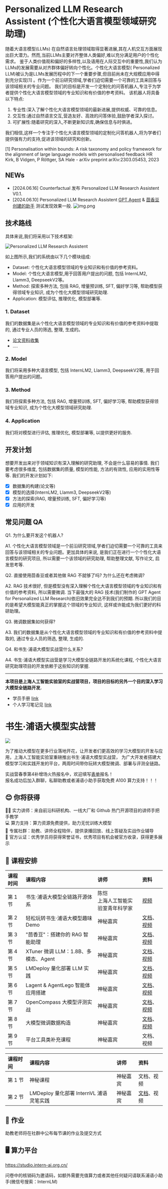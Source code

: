 # Personalized LLM Research Assistent (个性化大语言模型领域研究助理)

随着大语言模型(LLMs)
在自然语言处理领域取得显著进展,其在人机交互方面展现出巨大潜力。然而,当前LLMs主要对齐整体人类偏好,难以充分满足用户的个性化需求。
鉴于人类价值观和偏好的多样性,以及语用在人际交互中的重要性,我们认为LLMs的发展需要从对齐群体偏好转向个性化。个性化大语言模型(
Personalized LLM)被认为是LLMs发展历程中的下一个重要步骤,但目前尚未在大规模应用中得到充分实现[1]
。作为一个前沿研究领域,学者们迫切需要一个可靠的工具来回答与该领域相关的专业问题。
我们的目标是开发一个定制化的问答机器人,专注于为学者提供个性化大语言模型领域的专业知识和有价值的参考资料。
该机器人将具备以下特点:

1. 专业性:深入了解个性化大语言模型领域的最新进展,提供权威、可靠的信息。
2. 交互性:通过自然语言交互,营造友好、高效的问答体验,鼓励学者深入探讨。
3. 可扩展性:随着研究的深入,不断更新知识库,确保信息与时俱进。

我们相信,这样一个专注于个性化大语言模型领域的定制化问答机器人,将为学者们提供强有力的支持,促进该领域的研究和创新。

[1] Personalisation within bounds: A risk taxonomy and policy framework for the alignment of large language models
with personalised feedback HR Kirk, B Vidgen, P Röttger, SA Hale - arXiv preprint arXiv:2303.05453, 2023

## NEWs

- [2024.06.16] Counterfactual 发布 Personalized LLM Research Assistent V0.1.
- [2024.06.10] Personalized LLM Research
  Assistent [GPT Agent](https://chatgpt.com/share/30ba0ff4-2986-4d40-9db6-0a97b10a0b82) & [茴香豆创建的助手](https://openxlab.org.cn/apps/detail/tpoisonooo/huixiangdou-web)
  测试发现效果一般.
  ![img.png](asset/PLMM.png)

## 技术路线

具体来说,我们将采用以下技术框架:

![Personalized LLM Research Assistent](asset/framework.jpg)

如上图所示,我们的系统由以下几个模块组成:

- Dataset: 个性化大语言模型领域的专业知识和有价值的参考资料。
- Model: 个性化大语言模型,用于回答用户提出的问题, 包括 InternLM2, Llamm3, DeepseekV2等。
- Method: 探索多种方法, 包括 RAG, 增量预训练, SFT, 偏好学习等, 帮助模型获得领域专业知识, 成为个性化大模型领域研究助理.
- Application: 模型评估, 推理优化, 模型部署等.

### 1. Dataset

我们的数据集是从个性化大语言模型领域的专业知识和有价值的参考资料中提取的, 通过专业人员的筛选, 整理, 生成的。

- [论文资料收集](https://swze06osuex.feishu.cn/docx/VvfbdgciDohaNDxKnj0ccTBTnad?from=from_copylink)
- ....

### 2. Model

我们将采用多种大语言模型, 包括 InternLM2, Llamm3, DeepseekV2等, 用于回答用户提出的问题。

### 3. Method

我们将探索多种方法, 包括 RAG, 增量预训练, SFT, 偏好学习等, 帮助模型获得领域专业知识, 成为个性化大模型领域研究助理.

### 4. Application

我们将对模型进行评估, 推理优化, 模型部署等, 以提供更好的服务.

## 开发计划

想要开发出来对于领域知识有深入理解的研究助理, 不会是什么容易的事情. 我们要考虑很多维度, 包括数据集的质量, 模型的性能,
方法的有效性, 应用的实用性等等. 我们的开发计划如下:

- [x] 数据集的构建(论文等)
- [x] 模型的选择(InternLM2, Llamm3, DeepseekV2等)
- [x] 方法的探索(RAG, 增量预训练, SFT, 偏好学习等)
- [x] 应用的开发

## 常见问题 QA

Q1. 为什么要开发这个机器人?

A1. 个性化大语言模型领域是一个前沿研究领域,学者们迫切需要一个可靠的工具来回答与该领域相关的专业问题。更加具体的来说,
是我们正在进行一个个性化大语言模型的研究项目, 所以需要一个该领域的研究助理, 帮助整理文献, 写作论文, 启发思考等.

Q2. 直接使用茴香豆或者其他做 RAG 不就够了吗? 为什么还在考虑微调?

A2. RAG 技术很好, 但是模型没有深入理解个性化大语言模型领域的专业知识和有价值的参考资料, 所以需要微调. 当下最强大的
RAG 技术(我们制作的 GPT Agent for Personalized LLM Research)依旧效果完全达不到我们的预期. 所以我们的目的是希望大模型能真正的掌握这个领域的专业知识,
这样或许能成为我们更好的科研助理。

Q3. 微调数据集如何获得?

A3. 我们的数据集是从个性化大语言模型领域的专业知识和有价值的参考资料中提取的, 通过专业人员的筛选, 整理, 生成的.

Q4. 和书生·浦语大模型实战营什么关系?

A4. 书生·浦语大模型实战营是学习大模型全链路开发的系统化课程, 个性化大语言研究助理项目的开发依赖于这些知识的掌握.







---

**本项目是上海人工智能实验室的实战营项目，项目的目标的另外一个目的深入学习大模型全链路开发.**
- 学员手册 [link](https://aicarrier.feishu.cn/wiki/KamPwGy0SiArQbklScZcSpVNnTb)
- 个人学习笔记见 [link](https://swze06osuex.feishu.cn/wiki/YGB9wR4oUiuFJJkdlz5cemUqnkg?from=from_copylink)

# 书生·浦语大模型实战营

![](./asset/camp.jpg)

为了推动大模型在更多行业落地开花，让开发者们更高效的学习大模型的开发与应用，上海人工智能实验室重磅推出书生·浦语大模型实战营，
为广大开发者搭建大模型学习和实践开发的平台，两周时间带你玩转大模型微调、部署与评测全链路。

实战营春季第4补增场火热报名中，欢迎填写[表单](https://www.wjx.top/vm/Yzzz2mi.aspx?udsid=876275)报名！  
报名成功后加入群聊，私聊助教或者浦语小助手获取免费 A100 算力支持！！！

## 😊 你将获得

👨‍🏫 实力讲师：来自前沿科研机构、一线大厂和 Github 热门开源项目的讲师手把手教学  
💻 算力支持：算力资源免费提供，助力无忧训练大模型  
💬 专属社群：助教、讲师全程陪伴，提供录播回放、线上答疑及实战作业辅导  
📜 官方认证：优秀学员将获得荣誉证书，优秀项目有机会被官方收录，获得更多展示

## 📅 课程安排

| 课程时间  | 课程内容                          | 讲师                     | 资料                                                                                                                                 |
|:------|:------------------------------|:-----------------------|:-----------------------------------------------------------------------------------------------------------------------------------|
| 第 1 节 | 书生·浦语大模型全链路开源体系               | 陈恺 </br>上海人工智能实验室青年科学家 | [视频](https://www.bilibili.com/video/BV1Vx421X72D/)                                                                                 |
| 第 2 节 | 轻松玩转书生·浦语大模型趣味 Demo           | 神秘嘉宾                   | [文档](https://github.com/InternLM/Tutorial/blob/camp2/helloworld/hello_world.md)、[视频](https://www.bilibili.com/video/BV1AH4y1H78d/) |
| 第 3 节 | "茴香豆"：搭建你的 RAG 智能助理	          | 神秘嘉宾                   | [文档](huixiangdou)、[视频](https://www.bilibili.com/video/BV1QA4m1F7t4)                                                                |
| 第 4 节 | XTuner 微调 LLM：1.8B、多模态、Agent	 | 神秘嘉宾                   | [文档](xtuner)、[视频](https://www.bilibili.com/video/BV15m421j78d/)                                                                    |
| 第 5 节 | LMDeploy 量化部署 LLM 实践          | 神秘嘉宾                   | [文档](lmdeploy/README.md)、[视频](https://www.bilibili.com/video/BV1tr421x75B/)                                                        |
| 第 6 节 | Lagent & AgentLego 智能体应用搭建	   | 神秘嘉宾                   | [文档](agent/README.md)、[视频](https://www.bilibili.com/video/BV1Xt4217728/)                                                           |
| 第 7 节 | OpenCompass 大模型评测实战	          | 神秘嘉宾                   | [文档](opencompass/readme.md)、[视频](https://www.bilibili.com/video/BV1Pm41127jU/)                                                     |
| 第 8 节 | 大模型微调数据构造	                    | 神秘嘉宾                   | [文档](data_fine_tuning/data_fine_tuning.md)、[视频](https://www.bilibili.com/video/BV1Dx4y1z7Ju/)                                      |
| 第 9 节 | 平台工具类补充课程	                    | 神秘嘉宾                   | 文档、视频                                                                                                                              |

| 课程时间  | 课程内容                          | 讲师   | 资料                                |
|:------|:------------------------------|:-----|:----------------------------------|
| 第 1 节 | 神秘课程                          | 神秘嘉宾 | 文档、视频                             |
| 第 2 节 | LMDeploy 量化部署 InternVL 浦语灵笔实践 | 神秘嘉宾 | [文档](./lmdeploy_vlm/README.md)、视频 |

## 📝 作业

助教老师将在社群中公布每节课的作业及提交方式

## 🖥️ 算力平台

https://studio.intern-ai.org.cn/

问卷中的核销码为邀请码，如额外需要充值算力或者其他任何疑问请联系浦语小助手(微信号搜索：InternLM)